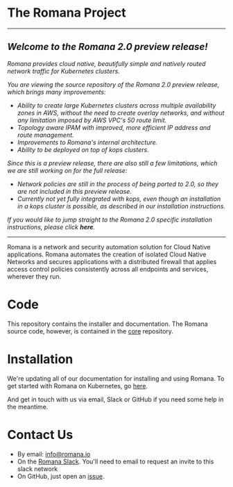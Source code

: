# The Romana Project

***

## _Welcome to the Romana 2.0 preview release!_

_Romana provides cloud native, beautifully simple and natively routed network_
_traffic for Kubernetes clusters._

_You are viewing the source repository of the Romana 2.0 preview release,_
_which brings many improvements:_

* _Ability to create large Kubernetes clusters across multiple availability_
  _zones in AWS, without the need to create overlay networks, and without any_
  _limitation imposed by AWS VPC's 50 route limit._
* _Topology aware IPAM with improved, more efficient IP address and route management._
* _Improvements to Romana's internal architecture._
* _Ability to be deployed on top of kops clusters._

_Since this is a preview release, there are also still a few limitations,_
_which we are still working on for the full release:_

* _Network policies are still in the process of being ported to 2.0, so they_
  _are not included in this preview release._
* _Currently not yet fully integrated with kops, even though an installation_
  _in a kops cluster is possible, as described in our installation_
  _instructions._

_If you would like to jump straight to the Romana 2.0 specific installation_
_instructions, please click **here**._

***

Romana is a network and security automation solution for Cloud Native
applications. Romana automates the creation of isolated Cloud Native Networks
and secures applications with a distributed firewall that applies access
control policies consistently across all endpoints and services, wherever they
run.

# Code

This repository contains the installer and documentation. The Romana source
code, however, is contained in the [core](https://github.com/romana/core)
repository.

#  Installation

We're updating all of our documentation for installing and using Romana.
To get started with Romana on Kubernetes, go [here](docs/kubernetes).

And get in touch with us via email, Slack or GitHub if you need some help in the meantime.

# Contact Us

* By email: [info@romana.io](mailto:info@romana.io)
* On the [Romana Slack](https://romana.slack.com/). You'll need to email to request an invite to this slack network
* On GitHub, just open an [issue](https://github.com/romana/romana/issues/new).
